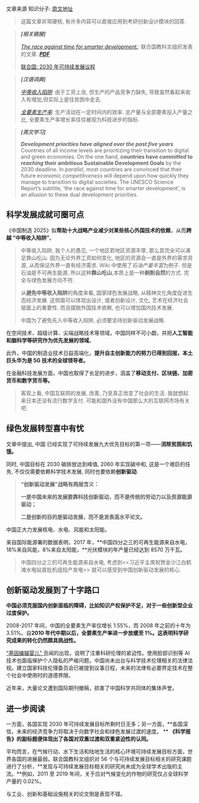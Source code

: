 文章来源 知识分子: [原文地址](https://mp.weixin.qq.com/s/cVImL7JNhbfTF7oWj2AdlQ)

> 这篇文章非常硬核, 有许多内容可以直接应用到考研创新设计模块的回答.

> **_[相关链接]_**
>
> _[The race against time for smarter development.](https://www.unesco.org/reports/science/2021/en)_: 联合国教科文组织发表的文章. _**[PDF](https://unesdoc.unesco.org/ark:/48223/pf0000377250/PDF/377250eng.pdf.multi)**_
>
> [联合国: 2030 年可持续发展议程](https://www.un.org/zh/documents/treaty/files/A-RES-70-1.shtml)

> **_[汉语词典]_**
>
> _[中等收入陷阱](https://zh.wikipedia.org/wiki/%E4%B8%AD%E7%AD%89%E6%94%B6%E5%85%A5%E9%99%B7%E9%98%B1)_: 由于工资上涨, 但生产的产品竞争力缺失, 导致虽然看起来收入有增加,但实际上是往贫困中走去.
>
> _[全要素生产率](https://wiki.mbalib.com/wiki/%E5%85%A8%E8%A6%81%E7%B4%A0%E7%94%9F%E4%BA%A7%E7%8E%87#:~:text=%E5%85%A8%E8%A6%81%E7%B4%A0%E7%94%9F%E4%BA%A7%E7%8E%87%E6%98%AF%E6%8C%87,%E6%80%BB%E5%92%8C%E8%A6%81%E7%B4%A0%E7%94%9F%E4%BA%A7%E7%8E%87%EF%BC%89%E5%A2%9E%E9%95%BF%E7%8E%87%E3%80%82)_: 生产活动在一定时间内的效率. 总产量与全部要素投入产量之比, 全要素生产率增长率往往被视为科技进步的指标.

> **_[英文学习]_**
>
> **_Development priorities have aligned over the past five years_**
> Countries of all income levels are prioritizing their transition to digital and green economies. On the one hand, **countries have _committed_ to _reaching_ their ambitious Sustainable Development Goals** by the 2030 deadline. In _parallel_, most countries are convinced that their future economic _competitiveness_ will depend upon how quickly they manage to transition to digital societies. The UNESCO Science Report’s subtitle, ‘the race against time for smarter development’, is an allusion to these dual development priorities.

## 科学发展成就可圈可点

《中国制造 2025》拟**帮助十大战略产业减少对某些核心外国技术的依赖**，从而**跨越 “中等收入陷阱”**。

> 中等收入陷阱, 我个人的愚见, 一个地区若地区资源丰厚, 那么其完全可以满足靠山吃山. 因为无论外界工资如何变化, 地区的资源会一直是外界的需求资源, 从而保证外界一直有经济需求. Wiki 中使用了*石油产量丰富*为例子. 但是石油是不可再生能源, 所以这种**靠山吃山**,本质上是一种**剥削自然**的方式. 完全与绿色发展方向不符.
>
> 从**避免中等收入陷阱**的角度来看, 国家绿色发展战略, 从精神文化角度促进生态经济发展. 这侧面可以体现出设计, 或者创新设计, 文化, 艺术在经济社会层面上的重要性. 而且摆脱外国技术依赖, 也可以增加国内技术发展.
>
> 中国为了避免先入中等收入陷阱, 必须要坚持创新驱动发展战略.

在空间技术、超级计算、尖端战略技术等领域，中国同样不可小觑，并把**人工智能和脑科学等研究作为优先发展的领域**。

此外，中国的制造业技术日益高端化，**提升自主创新能力的努力已得到回报，本土巨头华为是 5G 技术的全球领导者。**

在金融科技发展方面，中国也取得了长足的进步，涵盖了**移动支付、区块链、加密货币和数字货币等。**

> 客观上看, 中国互联网的发展, 改善, 乃至真正改变了社会的生活. 我就想起来日本还没有流行数字支付. 可能和国外没有中国那么大的互联网市场有关吧.

## 绿色发展转型喜中有忧

文章中提出, 中国 已经实现了可持续发展九大优先目标的第一项——**消除贫困和饥饿。**

同时, 中国目标在 2030 碳排放达到峰值, 2060 年实现碳中和, 这是一个艰巨的任务, 不仅仅需要依赖科学技术发展, 同时也要依赖**创新驱动**.

> **“创新驱动发展”战略有两层含义：**
>
> **一是中国未来的发展要靠科技创新驱动，而不是传统的劳动力以及资源能源驱动；**
>
> **二是创新的目的是驱动发展，而不是发表高水平论文。**

中国正大力发展核电、水电、风能和太阳能。

来自国际能源署的数据表明，2017 年，**中国四分之三的可再生能源来自水电，18%来自风能，8%来自太阳能，**光伏模块的年产量已经达到 8570 万千瓦。

> 中国四分之三的可再生能源来自水电, 考虑到<<习近平主席祝贺金沙江白鹤滩水电站首批机组投产发电>> 就可以感受到中国创新驱动发展的核心.

## 创新驱动发展到了十字路口

**中国必须克服国内创新面临的障碍，比如知识产权保护不足，对于一些创新型企业过度保护。**

2008-2017 年间，中国的全要素生产率仅增长 1.55%，而 2008 年之前的十年为 3.51%。自**2010 年代中期以后，全要素生产率进一步放缓至 1%。这表明科学研究成果的转化仍然颇具挑战性。**

[“基因编辑婴儿” ](http://mp.weixin.qq.com/s?__biz=MzIyNDA2NTI4Mg==&mid=2655429000&idx=1&sn=2a75a837f77b1cbcc205c17a89722fad&chksm=f3a6a3e5c4d12af3cf5e9d8e828959af17bbde71719ffc406e28024e3110200d6d1099f8a8f0&scene=21#wechat_redirect)丑闻的出现，说明了注重科研伦理的紧迫性。使用脸部识别等 AI 技术也面临保护个人隐私的严峻问题。中国尚未出台与科学技术伦理相关的法律法规。建立国家科技伦理委员会已被提到议事日程，未来的法律有必要界定技术在整个社会中使用时的道德界限。

近年来，大量论文遭到国际期刊撤稿，损害了中国科学共同体的集体声誉。

## 进一步阅读

一方面，各国实现 2030 年可持续发展目标所剩时日无多；另一方面，**各国深信，未来的经济竞争力将取决于向数字社会和绿色发展过渡的速度。 ** **《科学报告》的副标题便体现出了各国对双重过渡和双重紧迫性的认同。**

平均而言，在气候行动、水下生活和陆地生活的核心环境可持续发展目标方面，世界各国的进展最弱。联合国教科文组织对 56 个与可持续发展目标相关的研究课题进行了分析，**发现与可持续发展目标相关的研究尚未成为全球学术出版的主流。**例如，2011 至 2019 年间，关于应对气候变化的作物的研究仅占全球科学产量的 0.02%。

与工业、创新和基础设施相关的论文倒是表现不错。
